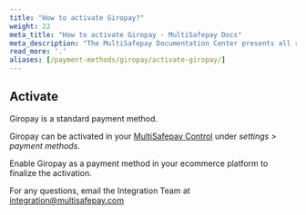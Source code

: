 ```yaml
---
title: "How to activate Giropay?"
weight: 22
meta_title: "How to activate Giropay - MultiSafepay Docs"
meta_description: "The MultiSafepay Documentation Center presents all relevant information about our Plugins and API. You can also find support pages for payment methods, tools and general questions as well as the contact details of our Support and Integration Teams."
read_more: '.'
aliases: [/payment-methods/giropay/activate-giropay/]
---
```

## Activate
Giropay is a standard payment method. 

Giropay can be activated in your [MultiSafepay Control](https://merchant.multisafepay.com) under _settings > payment methods_.

Enable Giropay as a payment method in your ecommerce platform to finalize the activation.

For any questions, email the Integration Team at <integration@multisafepay.com>
